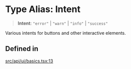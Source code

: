 # Type Alias: Intent

> **Intent**: `"error"` \| `"warn"` \| `"info"` \| `"success"`

Various intents for buttons and other interactive elements.

## Defined in

[src/api/ui/basics.tsx:13](https://github.com/blacksmithgu/datacore/blob/7b0c019def7e079c43dc5dbea32d9f610e95285b/src/api/ui/basics.tsx#L13)
